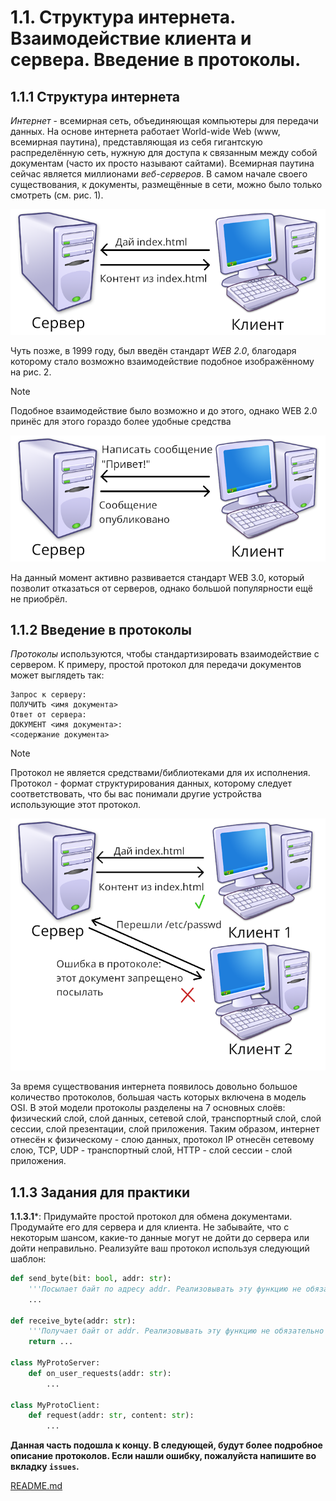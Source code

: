 # 1.1. Структура интернета. Взаимодействие клиента и сервера. Введение в протоколы.

## 1.1.1 Структура интернета

*Интернет* - всемирная сеть, объединяющая компьютеры для передачи данных. На основе интернета работает World-wide Web (www, всемирная паутина), представляющая из себя гигантскую распределённую сеть, нужную для доступа к связанным между собой документам (часто их просто называют сайтами). Всемирная паутина сейчас является миллионами *веб-серверов*. В самом начале своего существования, к документы, размещённые в сети, можно было только смотреть (см. рис. 1).

![рис. 1: взаимодействие клиента и сервера](../images/1.1.1.1.png)

Чуть позже, в 1999 году, был введён стандарт *WEB 2.0*, благодаря которому стало возможно взаимодействие подобное изображённому на рис. 2.

> [!NOTE]
> Подобное взаимодействие было возможно и до этого, однако WEB 2.0 принёс для этого гораздо более удобные средства 

![рис. 2: взаимодействие клиента и сервера с использованием WEB 2.0](../images/1.1.1.2.png)

На данный момент активно развивается стандарт WEB 3.0, который позволит отказаться от серверов, однако большой популярности ещё не приобрёл.

## 1.1.2 Введение в протоколы

*Протоколы* используются, чтобы стандартизировать взаимодействие с сервером. К примеру, простой протокол для передачи документов может выглядеть так:

```
Запрос к серверу:
ПОЛУЧИТЬ <имя документа>
Ответ от сервера:
ДОКУМЕНТ <имя документа>:
<содержание документа>
```

> [!NOTE]
> Протокол не является средствами/библиотеками для их исполнения. Протокол - формат структурирования данных, которому следует соответствовать, что бы вас понимали другие устройства использующие этот протокол. 

![рис. 3: ещё один пример протокола](../images/1.1.2.1.png)

За время существования интернета появилось довольно большое количество протоколов, большая часть которых включена в модель OSI. В этой модели протоколы разделены на 7 основных слоёв: физический слой, слой данных, сетевой слой, транспортный слой, слой сессии, слой презентации, слой приложения. Таким образом, интернет  отнесён к физическому - слою данных, протокол IP отнесён сетевому слою, TCP, UDP - транспортный слой, HTTP - слой сессии - слой приложения.

## 1.1.3 Задания для практики

**1.1.3.1***: Придумайте простой протокол для обмена документами. Продумайте его для сервера и для клиента. Не забывайте, что с некоторым шансом, какие-то данные могут не дойти до сервера или дойти неправильно. Реализуйте ваш протокол используя следующий шаблон:

```python
def send_byte(bit: bool, addr: str):
    '''Посылает байт по адресу addr. Реализовывать эту функцию не обязательно'''
    ...

def receive_byte(addr: str):
    '''Получает байт от addr. Реализовывать эту функцию не обязательно'''
    return ...

class MyProtoServer:
    def on_user_requests(addr: str):
        ...

class MyProtoClient:
    def request(addr: str, content: str):
        ...
```

**Данная часть подошла к концу. В следующей, будут более подробное описание протоколов. Если нашли ошибку, пожалуйста напишите во вкладку `issues`.**

[README.md](../README.md)
